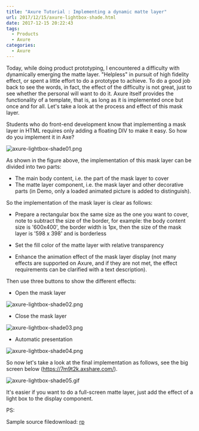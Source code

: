 ```yaml
---
title: "Axure Tutorial : Implementing a dynamic matte layer"
url: 2017/12/15/axure-lightbox-shade.html
date: 2017-12-15 20:22:43
tags:
  - Products
  - Axure
categories:
  - Axure
---
```


Today, while doing product prototyping, I encountered a difficulty with dynamically emerging the matte layer.  "Helpless" in pursuit of high fidelity effect, or spent a little effort to do a prototype to achieve.  To do a good job back to see the words, in fact, the effect of the difficulty is not great, just to see whether the personal will want to do it. Axure itself provides the functionality of a template, that is, as long as it is implemented once but once and for all. Let's take a look at the process and effect of this mask layer.

<!--more-->


Students who do front-end development know that implementing a mask layer in HTML requires only adding a floating DIV to make it easy. So how do you implement it in Axe?

![axure-lightbox-shade01.png](//imgs.lisenhui.cn/blog/2017/12-15-axure-lightbox-shade01.png)

As shown in the figure above, the implementation of this mask layer can be divided into two parts:

- The main body content, i.e. the part of the mask layer to cover
- The matte layer component, i.e. the mask layer and other decorative parts (in Demo, only a loaded animated picture is added to distinguish).

So the implementation of the mask layer is clear as follows:

- Prepare a rectangular box the same size as the one you want to cover, note to subtract the size of the border, for  example: the body content size is '600x400', the border width is 1px, then the size of the mask layer is '598 x 398' and is borderless

- Set the fill color of the matte layer with relative transparency

- Enhance the animation effect of the mask layer display (not many effects are supported on Axure, and if they are not met, the effect requirements can be clarified with a text description).

Then use three buttons to show the different effects:

- Open the mask layer

![axure-lightbox-shade02.png](//imgs.lisenhui.cn/blog/2017/12-15-axure-lightbox-shade02.png)

- Close the mask layer

![axure-lightbox-shade03.png](//imgs.lisenhui.cn/blog/2017/12-15-axure-lightbox-shade03.png)

- Automatic presentation

![axure-lightbox-shade04.png](//imgs.lisenhui.cn/blog/2017/12-15-axure-lightbox-shade04.png)

So now let's take a look at the final implementation as follows, see the big screen below (https://7m9t2k.axshare.com/).

![axure-lightbox-shade05.gif](//imgs.lisenhui.cn/blog/2017/12-15-axure-lightbox-shade05.gif)


It's easier if you want to do a full-screen matte layer, just add the effect of a light box to the display component.

PS:

Sample source filedownload:   [rp](https://download.csdn.net/download/lisenhui_19/10535345)


